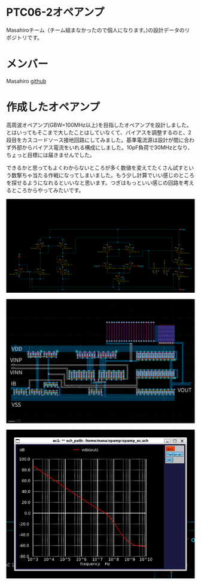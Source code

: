 # PTC06-2オペアンプ

Masahiroチーム（チーム組まなかったので個人になります。)の設計データのリポジトリです。

# メンバー

Masahiro [github](https://github.com/pochiMasahiro)

# 作成したオペアンプ
高周波オペアンプ(GBW=100MHz以上)を目指したオペアンプを設計しました。とはいってもそこまで大したことはしていなくて、バイアスを調整するのと、2段目をカスコードソース接地回路にしてみました。基準電流源は設計が間に合わず外部からバイアス電流をいれる構成にしました。10pF負荷で30MHzとなり、ちょっと目標には届きませんでした。

できるかと思ってもよくわからないところが多く数値を変えてたくさん試すという数撃ちゃ当たる作戦になってしまいました。もう少し計算でいい感じのところを探せるようになれるといいなと思います。つぎはもっといい感じの回路を考えるところからやってみたいです。

![回路](figure/opamp.png)

![レイアウト](figure/layout2.png)

![周波数特性1](figure/freq10pf.png)



